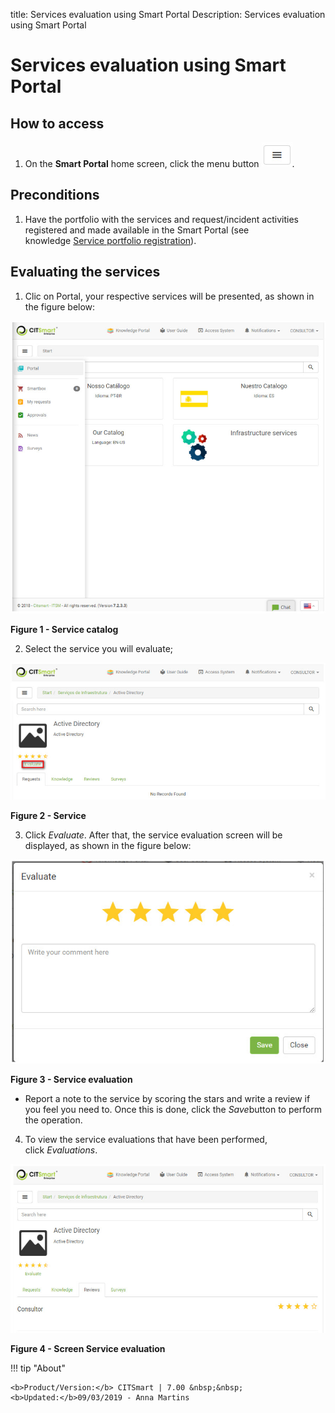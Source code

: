title: Services evaluation using Smart Portal
Description: Services evaluation using Smart Portal

# Services evaluation using Smart Portal

How to access
-------------

1.  On the **Smart Portal** home screen, click the menu button ![simbol](images/simb-meno.white.jpg).

  
Preconditions
-------------

1.  Have the portfolio with the services and request/incident activities
    registered and made available in the Smart Portal (see knowledge [Service
    portfolio registration][1]).

Evaluating the services
-----------------------

1.  Clic on Portal, your respective services will be presented, as shown in the
    figure below:

   ![figure](images/aval-smart.img1.jpg)
   
   **Figure 1 - Service catalog**

2.  Select the service you will evaluate;

   ![figure](images/aval-smart.img2.jpg)
   
   **Figure 2 - Service**

3.  Click *Evaluate*. After that, the service evaluation screen will be
    displayed, as shown in the figure below:

   ![figure](images/aval-smart.img3.jpg)
   
   **Figure 3 - Service evaluation**

-   Report a note to the service by scoring the stars and write a review if you
    feel you need to. Once this is done, click the *Save*button to perform the
    operation.

4.  To view the service evaluations that have been performed,
    click *Evaluations*.

![figure](images/aval-smart.img4.jpg)

**Figure 4 - Screen Service evaluation**

    
!!! tip "About"

    <b>Product/Version:</b> CITSmart | 7.00 &nbsp;&nbsp;
    <b>Updated:</b>09/03/2019 - Anna Martins

[1]:/en-us/citsmart-platform-7/processes/portfolio-and-catalog/register.html
